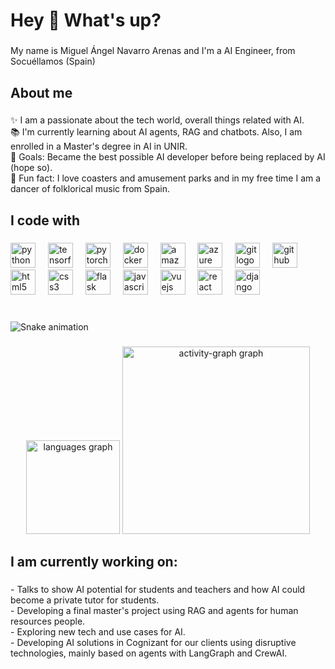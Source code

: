 <h1 align="left">Hey 👋 What's up?</h1>

###

<p align="left">My name is Miguel Ángel Navarro Arenas and I'm a AI Engineer, from Socuéllamos (Spain)</p>

###

<h2 align="left">About me</h2>

###

<p align="left">✨ I am a passionate about the tech world, overall things related with AI.  <br>📚 I'm currently learning about AI agents, RAG and chatbots. Also, I am enrolled in a Master's degree in AI in UNIR. <br>🎯 Goals: Became the best possible AI developer before being replaced by AI (hope so).<br>🎲 Fun fact: I love coasters and amusement parks and in my free time I am a dancer of folklorical music from Spain.</p>

###

<h2 align="left">I code with</h2>

###

<div align="left">
  <img src="https://cdn.jsdelivr.net/gh/devicons/devicon/icons/python/python-original.svg" height="40" alt="python logo"  />
  <img width="12" />
  <img src="https://cdn.jsdelivr.net/gh/devicons/devicon/icons/tensorflow/tensorflow-original.svg" height="40" alt="tensorflow logo"  />
  <img width="12" />
  <img src="https://cdn.jsdelivr.net/gh/devicons/devicon/icons/pytorch/pytorch-original.svg" height="40" alt="pytorch logo"  />
  <img width="12" />
  <img src="https://cdn.jsdelivr.net/gh/devicons/devicon/icons/docker/docker-original.svg" height="40" alt="docker logo"  />
  <img width="12" />
  <img src="https://cdn.jsdelivr.net/gh/devicons/devicon/icons/amazonwebservices/amazonwebservices-line-wordmark.svg" height="40" alt="amazonwebservices logo"  />
  <img width="12" />
  <img src="https://cdn.jsdelivr.net/gh/devicons/devicon/icons/azure/azure-original.svg" height="40" alt="azure logo"  />
  <img width="12" />
  <img src="https://cdn.jsdelivr.net/gh/devicons/devicon/icons/git/git-original.svg" height="40" alt="git logo"  />
  <img width="12" />
  <img src="https://cdn.jsdelivr.net/gh/devicons/devicon/icons/github/github-original.svg" height="40" alt="github logo"  />
  <img width="12" />
  <img src="https://cdn.jsdelivr.net/gh/devicons/devicon/icons/html5/html5-original.svg" height="40" alt="html5 logo"  />
  <img width="12" />
  <img src="https://cdn.jsdelivr.net/gh/devicons/devicon/icons/css3/css3-original.svg" height="40" alt="css3 logo"  />
  <img width="12" />
  <img src="https://cdn.jsdelivr.net/gh/devicons/devicon/icons/flask/flask-original.svg" height="40" alt="flask logo"  />
  <img width="12" />
  <img src="https://cdn.jsdelivr.net/gh/devicons/devicon/icons/javascript/javascript-original.svg" height="40" alt="javascript logo"  />
  <img width="12" />
  <img src="https://cdn.jsdelivr.net/gh/devicons/devicon/icons/vuejs/vuejs-original.svg" height="40" alt="vuejs logo"  />
  <img width="12" />
  <img src="https://cdn.jsdelivr.net/gh/devicons/devicon/icons/react/react-original.svg" height="40" alt="react logo"  />
  <img width="12" />
  <img src="https://cdn.jsdelivr.net/gh/devicons/devicon/icons/django/django-plain.svg" height="40" alt="django logo"  />
</div>

###

<br clear="both">

<img src="https://raw.githubusercontent.com/miguelpetete/miguelpetete/output/snake.svg" alt="Snake animation" />

###

<div align="center">
  <img src="https://github-readme-stats.vercel.app/api/top-langs?username=miguelpetete&locale=en&hide_title=false&layout=compact&card_width=320&langs_count=5&theme=dracula&hide_border=false&order=2" height="150" alt="languages graph"  />
  <img src="https://github-readme-activity-graph.vercel.app/graph?username=miguelpetete&radius=16&theme=react&area=true&order=5" height="300" alt="activity-graph graph"  />
</div>

###

<h2 align="left">I am currently working on:</h2>

###

<p align="left">- Talks to show AI potential for students and teachers and how AI could become a private tutor for students.<br>- Developing a final master's project using RAG and agents for human resources people. <br>- Exploring new tech and use cases for AI. <br>- Developing AI solutions in Cognizant for our clients using disruptive technologies, mainly based on agents with LangGraph and CrewAI.</p>

###